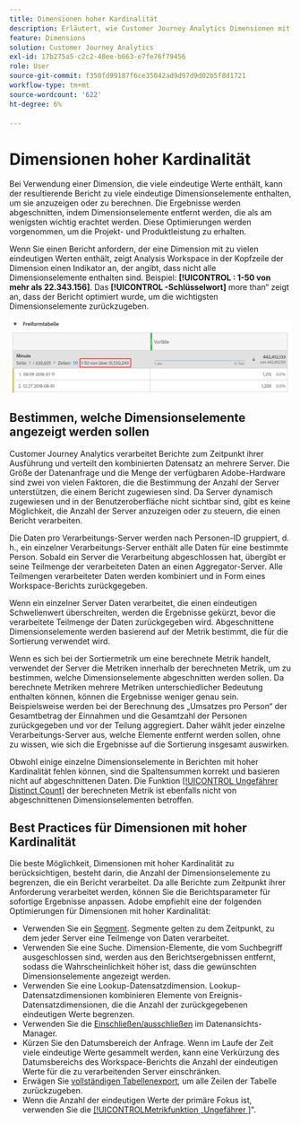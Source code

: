 ```yaml
---
title: Dimensionen hoher Kardinalität
description: Erläutert, wie Customer Journey Analytics Dimensionen mit vielen eindeutigen Werten verarbeitet.
feature: Dimensions
solution: Customer Journey Analytics
exl-id: 17b275a5-c2c2-48ee-b663-e7fe76f79456
role: User
source-git-commit: f350fd99187f6ce35042ad9d97d9d02b5f8d1721
workflow-type: tm+mt
source-wordcount: '622'
ht-degree: 6%

---
```


# Dimensionen hoher Kardinalität

Bei Verwendung einer Dimension, die viele eindeutige Werte enthält, kann der resultierende Bericht zu viele eindeutige Dimensionselemente enthalten, um sie anzuzeigen oder zu berechnen. Die Ergebnisse werden abgeschnitten, indem Dimensionselemente entfernt werden, die als am wenigsten wichtig erachtet werden. Diese Optimierungen werden vorgenommen, um die Projekt- und Produktleistung zu erhalten.

Wenn Sie einen Bericht anfordern, der eine Dimension mit zu vielen eindeutigen Werten enthält, zeigt Analysis Workspace in der Kopfzeile der Dimension einen Indikator an, der angibt, dass nicht alle Dimensionselemente enthalten sind. Beispiel: **[!UICONTROL : 1-50 von mehr als 22.343.156]**. Das **[!UICONTROL -Schlüsselwort]** more than“ zeigt an, dass der Bericht optimiert wurde, um die wichtigsten Dimensionselemente zurückzugeben.

![Freiformtabelle in Workspace mit dem Keyword „more than“, um 1-50 von mehr als 22.343.156 anzuzeigen](assets/high-cardinality.png)

## Bestimmen, welche Dimensionselemente angezeigt werden sollen

Customer Journey Analytics verarbeitet Berichte zum Zeitpunkt ihrer Ausführung und verteilt den kombinierten Datensatz an mehrere Server. Die Größe der Datenanfrage und die Menge der verfügbaren Adobe-Hardware sind zwei von vielen Faktoren, die die Bestimmung der Anzahl der Server unterstützen, die einem Bericht zugewiesen sind. Da Server dynamisch zugewiesen und in der Benutzeroberfläche nicht sichtbar sind, gibt es keine Möglichkeit, die Anzahl der Server anzuzeigen oder zu steuern, die einen Bericht verarbeiten.

Die Daten pro Verarbeitungs-Server werden nach Personen-ID gruppiert, d. h., ein einzelner Verarbeitungs-Server enthält alle Daten für eine bestimmte Person. Sobald ein Server die Verarbeitung abgeschlossen hat, übergibt er seine Teilmenge der verarbeiteten Daten an einen Aggregator-Server. Alle Teilmengen verarbeiteter Daten werden kombiniert und in Form eines Workspace-Berichts zurückgegeben.

Wenn ein einzelner Server Daten verarbeitet, die einen eindeutigen Schwellenwert überschreiten, werden die Ergebnisse gekürzt, bevor die verarbeitete Teilmenge der Daten zurückgegeben wird. Abgeschnittene Dimensionselemente werden basierend auf der Metrik bestimmt, die für die Sortierung verwendet wird.

Wenn es sich bei der Sortiermetrik um eine berechnete Metrik handelt, verwendet der Server die Metriken innerhalb der berechneten Metrik, um zu bestimmen, welche Dimensionselemente abgeschnitten werden sollen. Da berechnete Metriken mehrere Metriken unterschiedlicher Bedeutung enthalten können, können die Ergebnisse weniger genau sein. Beispielsweise werden bei der Berechnung des „Umsatzes pro Person“ der Gesamtbetrag der Einnahmen und die Gesamtzahl der Personen zurückgegeben und vor der Teilung aggregiert. Daher wählt jeder einzelne Verarbeitungs-Server aus, welche Elemente entfernt werden sollen, ohne zu wissen, wie sich die Ergebnisse auf die Sortierung insgesamt auswirken.

Obwohl einige einzelne Dimensionselemente in Berichten mit hoher Kardinalität fehlen können, sind die Spaltensummen korrekt und basieren nicht auf abgeschnittenen Daten. Die Funktion [[!UICONTROL Ungefährer Distinct Count]](/help/components/calc-metrics/cm-adv-functions.md#approximate-count-distinct) der berechneten Metrik ist ebenfalls nicht von abgeschnittenen Dimensionselementen betroffen.

## Best Practices für Dimensionen mit hoher Kardinalität

Die beste Möglichkeit, Dimensionen mit hoher Kardinalität zu berücksichtigen, besteht darin, die Anzahl der Dimensionselemente zu begrenzen, die ein Bericht verarbeitet. Da alle Berichte zum Zeitpunkt ihrer Anforderung verarbeitet werden, können Sie die Berichtsparameter für sofortige Ergebnisse anpassen. Adobe empfiehlt eine der folgenden Optimierungen für Dimensionen mit hoher Kardinalität:

* Verwenden Sie ein [Segment](/help/components/segments/seg-create.md). Segmente gelten zu dem Zeitpunkt, zu dem jeder Server eine Teilmenge von Daten verarbeitet.
* Verwenden Sie eine Suche. Dimension-Elemente, die vom Suchbegriff ausgeschlossen sind, werden aus den Berichtsergebnissen entfernt, sodass die Wahrscheinlichkeit höher ist, dass die gewünschten Dimensionselemente angezeigt werden.
* Verwenden Sie eine Lookup-Datensatzdimension. Lookup-Datensatzdimensionen kombinieren Elemente von Ereignis-Datensatzdimensionen, die die Anzahl der zurückgegebenen eindeutigen Werte begrenzen.
* Verwenden Sie die [Einschließen/ausschließen](/help/data-views/component-settings/include-exclude-values.md) im Datenansichts-Manager.
* Kürzen Sie den Datumsbereich der Anfrage. Wenn im Laufe der Zeit viele eindeutige Werte gesammelt werden, kann eine Verkürzung des Datumsbereichs des Workspace-Berichts die Anzahl der eindeutigen Werte für die zu verarbeitenden Server einschränken.
* Erwägen Sie [vollständigen Tabellenexport](/help/analysis-workspace/export/export-cloud.md), um alle Zeilen der Tabelle zurückzugeben.
* Wenn die Anzahl der eindeutigen Werte der primäre Fokus ist, verwenden Sie die [[!UICONTROL &#x200B; Metrikfunktion „Ungefährer &#x200B;]](/help/components/calc-metrics/cm-adv-functions.md#approximate-count-distinct)&quot;.

